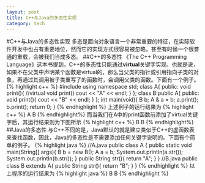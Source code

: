 ```yaml
---
layout: post
title: C++与Java的多态性实现
category: tech
---
```

#C++与Java的多态性实现
多态是面向对象语言一个非常重要的特征，在实际软件开发中也占有重要地位，然而它的实现方式很容易被忽略，甚至有时候一个很普通的重载，会被我们当成多态。
##C++的多态性
《The C++ Programming Language》这本书提到，C++的多态性只能通过**virtual**关键字实现。也就是说，如果不在父类中声明某个函数是virtual的，那么当父类的指针或引用指向子类的对象，再通过其调用被子类重写了的函数时，会调用父类的函数。下面有一个例子。
{% highlight c++ %}
#include <iostream>
using namespace std;
class A{
public:
    void print(){ //virtual void print()
		cout << "A" << endl;
    }
};
class B:public A{
public:
    void print(){
		cout << "B" << endl;
    }
};
int main(void){
	B  b;
	A & a = b;
	a.print();
	b.print();
	return 0;
}
{% endhighlight %}
上述例子的运行结果为
{% highlight c++ %}
A
B
{% endhighlight%}
而当我们在A中的print函数前添加了virtual关键字后，其运行结果则为下图所示
{% highlight c++ %}
B
B
{% endhighlight%}
&nbsp;
##Java的多态性
与C++不同的是，Java默认的就是建立类似于C++的虚函数表来查找函数，因此，Java的多态性是不需要添加任何关键字说明的。下面有个简单的例子。
{% highlight java %}
//A.java
public class A {
	public static void main(String[] args){
		B b = new B();
		A a = b;
		System.out.println(a.str());
		System.out.println(b.str());
	}
	public String str(){
		return "A";
	}
}
//B.java
public class B extends A{
	public String str(){
		return "B";
	}
}
{% endhighlight %}
以上程序的运行结果为
{% highlight java %}
B
B
{% endhighlight %}
&nbsp;